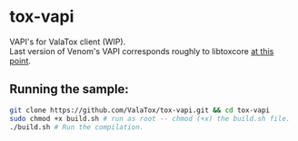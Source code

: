 # tox-vapi
VAPI's for ValaTox client (WIP).  
Last version of Venom's VAPI corresponds roughly to libtoxcore [at this point](https://github.com/irungentoo/toxcore/tree/54fdf3bdd653ebf6e55d2cb93fcae41e68436e11).

## Running the sample:
```bash
git clone https://github.com/ValaTox/tox-vapi.git && cd tox-vapi
sudo chmod +x build.sh # run as root -- chmod (+x) the build.sh file.
./build.sh # Run the compilation.
```
